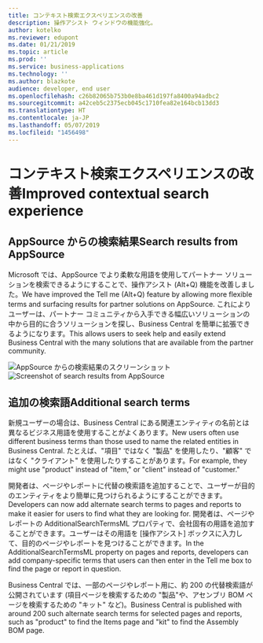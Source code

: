 ```yaml
---
title: コンテキスト検索エクスペリエンスの改善
description: 操作アシスト ウィンドウの機能強化。
author: kotelko
ms.reviewer: edupont
ms.date: 01/21/2019
ms.topic: article
ms.prod: ''
ms.service: business-applications
ms.technology: ''
ms.author: blazkote
audience: developer, end user
ms.openlocfilehash: c26b82065b753b0e8ba461d197fa8400a94adbc2
ms.sourcegitcommit: a42ceb5c2375ecb045c1710fea82e164bcb13dd3
ms.translationtype: HT
ms.contentlocale: ja-JP
ms.lasthandoff: 05/07/2019
ms.locfileid: "1456498"
---
```

# <a name="improved-contextual-search-experience"></a><span data-ttu-id="d8c08-103">コンテキスト検索エクスペリエンスの改善</span><span class="sxs-lookup"><span data-stu-id="d8c08-103">Improved contextual search experience</span></span>

## <a name="search-results-from-appsource"></a><span data-ttu-id="d8c08-104">AppSource からの検索結果</span><span class="sxs-lookup"><span data-stu-id="d8c08-104">Search results from AppSource</span></span>
<span data-ttu-id="d8c08-105">Microsoft では、AppSource でより柔軟な用語を使用してパートナー ソリューションを検索できるようにすることで、操作アシスト (Alt+Q) 機能を改善しました。</span><span class="sxs-lookup"><span data-stu-id="d8c08-105">We have improved the Tell me (Alt+Q) feature by allowing more flexible terms and surfacing results for partner solutions on AppSource.</span></span> <span data-ttu-id="d8c08-106">これによりユーザーは、パートナー コミュニティから入手できる幅広いソリューションの中から目的に合うソリューションを探し、Business Central を簡単に拡張できるようになります。</span><span class="sxs-lookup"><span data-stu-id="d8c08-106">This allows users to seek help and easily extend Business Central with the many solutions that are available from the partner community.</span></span>

<span data-ttu-id="d8c08-107">![AppSource からの検索結果のスクリーンショット](media/search_commission.png "検索結果には AppSource 検索からの結果も含まれています")</span><span class="sxs-lookup"><span data-stu-id="d8c08-107">![Screenshot of search results from AppSource](media/search_commission.png "Search results now also include results from AppSource search")</span></span>

## <a name="additional-search-terms"></a><span data-ttu-id="d8c08-108">追加の検索語</span><span class="sxs-lookup"><span data-stu-id="d8c08-108">Additional search terms</span></span>

<span data-ttu-id="d8c08-109">新規ユーザーの場合は、Business Central にある関連エンティティの名前とは異なるビジネス用語を使用することがよくあります。</span><span class="sxs-lookup"><span data-stu-id="d8c08-109">New users often use different business terms than those used to name the related entities in Business Central.</span></span> <span data-ttu-id="d8c08-110">たとえば、"項目" ではなく "製品" を使用したり、"顧客" ではなく "クライアント" を使用したりすることがあります。</span><span class="sxs-lookup"><span data-stu-id="d8c08-110">For example, they might use "product" instead of "item," or "client" instead of "customer."</span></span>

<span data-ttu-id="d8c08-111">開発者は、ページやレポートに代替の検索語を追加することで、ユーザーが目的のエンティティをより簡単に見つけられるようにすることができます。</span><span class="sxs-lookup"><span data-stu-id="d8c08-111">Developers can now add alternate search terms to pages and reports to make it easier for users to find what they are looking for.</span></span> <span data-ttu-id="d8c08-112">開発者は、ページやレポートの AdditionalSearchTermsML プロパティで、会社固有の用語を追加することができます。ユーザーはその用語を [操作アシスト] ボックスに入力して、目的のページやレポートを見つけることができます。</span><span class="sxs-lookup"><span data-stu-id="d8c08-112">In the AdditionalSearchTermsML property on pages and reports, developers can add company-specific terms that users can then enter in the Tell me box to find the page or report in question.</span></span>

<span data-ttu-id="d8c08-113">Business Central では、一部のページやレポート用に、約 200 の代替検索語が公開されています (項目ページを検索するための "製品"や、アセンブリ BOM ページを検索するための "キット" など)。</span><span class="sxs-lookup"><span data-stu-id="d8c08-113">Business Central is published with around 200 such alternate search terms for selected pages and reports, such as "product" to find the Items page and "kit" to find the Assembly BOM page.</span></span>

<!--
Describe the new feature, and then give an elevator pitch of the business value for it. Include high-value capabilities that light up something exciting for our customers. The feature should be something that a customer needs to plan for...definitely larger than a hotfix or bug fix.

If the feature has been designated as a key feature, complete the entire template. Otherwise, only complete the **Business value**, **Describe the feature**, and **Status** sections.

## Business value (Required)
Describe the top capabilities of the feature and and the business problems it solves.  

**Example**
End-of-day processing is a crucial element of retail operational workflow. This involves aggregation of raw transactions into meaningful business data to ensure that business and accounting rules are conformed to, before posting transactions as official business records. Improving the reliability and performance of this batch process and increasing the visibility of the processing for the administrator improves the user experience. Users can easily monitor the progress of the processing and see exactly what caused a validation failure. As a result, they can quickly resolve the issue and reliably retry the process without contacting Microsoft Support.

## Describe the feature (Required)
Describe how the feature works and the scenarios the feature enables. Include concrete examples and screenshots.

**Example**
New capabilities include improved statement posting performance by removing table deadlocks and optimizing batch processing. The introduction of a state model in the posting process aids in rollback and recovery, which eliminates data corruption and the need for manual intervention. Enhanced in-app diagnostics with detailed status, errors, and logs (including details of transactions included in the scope of the statement, transactions resulting in errors, and possible steps to correct issues) allow for easy troubleshooting.

<<screenshot goes here>>

### Who uses this feature (Required)
Indicate each persona impacted:  end user, admin, customizer, citizen developer, developer, business analyst, IT Pro

**Example**
This feature is intended for retail administrators. It works without any additional setup.

### License required
List the license(s) a customer must have to use the feature.

### Setup required (if any beyond standard product setup)

**Example**
This feature must be enabled in System parameters by an administrator.

### Quick steps (provide if feature is done enough)

**Example**
To get started with model‑driven apps, use designers to:
- Define your site map. Model your app's navigation, pulling in only the subset of information your users need. Take advantage of multiple levels of hierarchy and the ability to reference external resources.
- Add dashboards. Include model‑driven dashboards or embedded Power BI content within your app.
- Include entities and components. Add specific forms, views, dashboards, and charts for targeted entities to craft your user experience.

![Photograph of a man using a Hololens to view augmented reality in Connected Field Service](/articles/Spring18/media/507e34a661a1b831d21ea3dadda9c6cf.jpg "Field Service IoT")

## Compliance, privacy and security considerations
List any compliance, privacy and security considerations that customers should plan for, including any steps or tools provided to help customers comply with GDPR.

## Status (Required)

### Development status
Pick one: Generally available, Public preview, In development

Notes: In development features are features that some teams may have previously included on the roadmap site. Anything in Private preview is considered to be In development.

#### Target timeframe
Enter the release, month, or month or later if dubious. (Release if committed to a release, Month if committed to a month, Month or later if dubious)

### Availability (current availability)

Cloud, On-premises, Government cloud

### Regional availability

List whether this feature is available globally or restricted to specific regions.

## Tell us what you think

Include an alias or link for feedback for the feature.

## We'd like to thank

Link to item from Ideas or User voice.

-->
